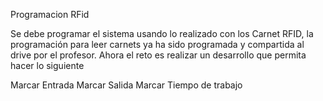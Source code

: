 Programacion RFid

Se debe programar el sistema usando lo realizado con los Carnet RFID, la programación para leer carnets ya ha sido programada y compartida al drive por el profesor. Ahora el reto es realizar un desarrollo que permita hacer lo siguiente

Marcar Entrada
Marcar Salida
Marcar Tiempo de trabajo
